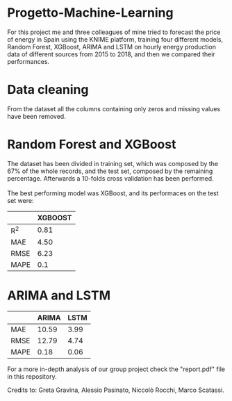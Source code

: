 # Progetto-Machine-Learning

For this project me and three colleagues of mine tried to forecast the price of energy in Spain using the KNIME platform, training four different models, Random Forest, XGBoost, ARIMA and LSTM on hourly energy production data of different sources from 2015 to 2018, and then we compared their performances. 

# Data cleaning
From the dataset all the columns containing only zeros and missing values have been removed.

# Random Forest and XGBoost
The dataset has been divided in training set, which was composed by the 67% of the whole records, and the test set, composed by the remaining percentage. Afterwards a 10-folds cross validation has been performed. 
<br><br>
The best performing model was XGBoost, and its performaces on the test set were: 

|   |XGBOOST   |
|---|---|
|R<sup>2</sup>   |0.81   |
|MAE   |4.50   |
|RMSE   |6.23   |
|MAPE   |0.1   |


# ARIMA and LSTM

|   | ARIMA  |LSTM   |
|---|---|---|
|MAE   |10.59   |3.99   |
|RMSE   |12.79   |4.74   |
|MAPE   |0.18   |0.06 |

For a more in-depth analysis of our group project check the "report.pdf" file in this repository.

Credits to: Greta Gravina, Alessio Pasinato, Niccolò Rocchi, Marco Scatassi.
